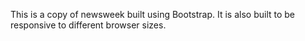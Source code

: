 This is a copy of newsweek built using Bootstrap.  It is also built to be responsive to different browser sizes. 

